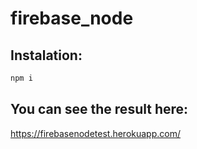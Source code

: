 # firebase_node

## Instalation:
```bash
npm i
```

## You can see the result here:
https://firebasenodetest.herokuapp.com/
